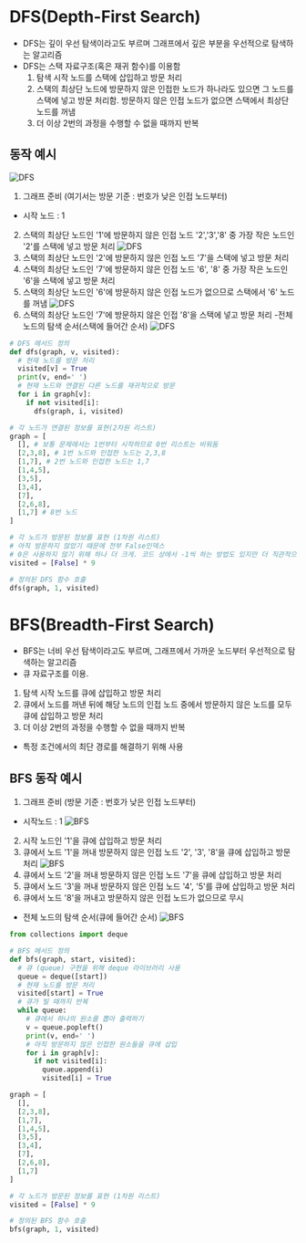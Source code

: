 # DFS(Depth-First Search)
- DFS는 깊이 우선 탐색이라고도 부르며 그래프에서 깊은 부분을 우선적으로 탐색하는 알고리즘
- DFS는 스택 자료구조(혹은 재귀 함수)를 이용함
  1. 탐색 시작 노드를 스택에 삽입하고 방문 처리
  2. 스택의 최상단 노드에 방문하지 않은 인접한 노드가 하나라도 있으면 그 노드를 스택에 넣고 방문 처리함. 방문하지 않은 인접 노드가 없으면 스택에서 최상단 노드를 꺼냄
  3. 더 이상 2번의 과정을 수행할 수 없을 때까지 반복

## 동작 예시
![DFS](DFS_BFS.assets/DFS.PNG)
1. 그래프 준비 (여기서는 방문 기준 : 번호가 낮은 인접 노드부터)
  - 시작 노드 : 1
2. 스택의 최상단 노드인 '1'에 방문하지 않은 인접 노드 '2','3','8' 중 가장 작은 노드인 '2'를 스택에 넣고 방문 처리
![DFS](DFS_BFS.assets/DFS_2.PNG)
3. 스택의 최상단 노드인 '2'에 방문하지 않은 인접 노드 '7'을 스택에 넣고 방문 처리
4. 스택의 최상단 노드인 '7'에 방문하지 않은 인접 노드 '6', '8' 중 가장 작은 노드인 '6'을 스택에 넣고 방문 처리
5. 스택의 최상단 노드인 '6'에 방문하지 않은 인접 노드가 없으므로 스택에서 '6' 노드를 꺼냄
![DFS](DFS_BFS.assets/DFS_3.PNG)
6. 스택의 최상단 노드인 '7'에 방문하지 않은 인접 '8'을 스택에 넣고 방문 처리
-전체 노드의 탐색 순서(스택에 들어간 순서)
![DFS](DFS_BFS.assets/DFS_4.PNG)

```python
# DFS 메서드 정의
def dfs(graph, v, visited):
  # 현재 노드를 방문 처리
  visited[v] = True
  print(v, end=' ')
  # 현재 노드와 연결된 다른 노드를 재귀적으로 방문
  for i in graph[v]:
    if not visited[i]:
      dfs(graph, i, visited)

# 각 노드가 연결된 정보를 표현(2차원 리스트)
graph = [
  [], # 보통 문제에서는 1번부터 시작하므로 0번 리스트는 비워둠
  [2,3,8], # 1번 노드와 인접한 노드는 2,3,8
  [1,7], # 2번 노드와 인접한 노드는 1,7
  [1,4,5],
  [3,5],
  [3,4],
  [7],
  [2,6,8],
  [1,7] # 8번 노드
]

# 각 노드가 방문된 정보를 표현 (1차원 리스트)
# 아직 방문하지 않았기 때문에 전부 False인덱스 
# 0은 사용하지 않기 위해 하나 더 크게. 코드 상에서 -1씩 하는 방법도 있지만 더 직관적으로 하는 방법
visited = [False] * 9 

# 정의된 DFS 함수 호출
dfs(graph, 1, visited)
```

# BFS(Breadth-First Search)
- BFS는 너비 우선 탐색이라고도 부르며, 그래프에서 가까운 노드부터 우선적으로 탐색하는 알고리즘
- 큐 자료구조를 이용.
1. 탐색 시작 노드를 큐에 삽입하고 방문 처리
2. 큐에서 노드를 꺼낸 뒤에 해당 노드의 인접 노드 중에서 방문하지 않은 노드를 모두 큐에 삽입하고 방문 처리
3. 더 이상 2번의 과정을 수행할 수 없을 때까지 반복
- 특정 조건에서의 최단 경로를 해결하기 위해 사용

## BFS 동작 예시
1. 그래프 준비 (방문 기준 : 번호가 낮은 인접 노드부터)
- 시작노드 : 1
![BFS](DFS_BFS.assets/BFS.PNG)
2. 시작 노드인 '1'을 큐에 삽입하고 방문 처리
3. 큐에서 노드 '1'을 꺼내 방문하지 않은 인접 노드 '2', '3', '8'을 큐에 삽입하고 방문 처리
![BFS](DFS_BFS.assets/BFS_2.PNG)
4. 큐에서 노드 '2'을 꺼내 방문하지 않은 인접 노드 '7'을 큐에 삽입하고 방문 처리
5. 큐에서 노드 '3'을 꺼내 방문하지 않은 인접 노드 '4', '5'를 큐에 삽입하고 방문 처리
6. 큐에서 노드 '8'을 꺼내고 방문하지 않은 인접 노드가 없으므로 무시
- 전체 노드의 탐색 순서(큐에 들어간 순서)
![BFS](DFS_BFS.assets/BFS_3.PNG)

```python
from collections import deque

# BFS 메서드 정의
def bfs(graph, start, visited):
  # 큐 (queue) 구현을 위해 deque 라이브러리 사용
  queue = deque([start])
  # 현재 노드를 방문 처리
  visited[start] = True
  # 큐가 빌 때까지 반복
  while queue:
    # 큐에서 하나의 원소를 뽑아 출력하기
    v = queue.popleft()
    print(v, end=' ')
    # 아직 방문하지 않은 인접한 원소들을 큐에 삽입
    for i in graph[v]:
      if not visited[i]:
        queue.append(i)
        visited[i] = True

graph = [
  [], 
  [2,3,8],
  [1,7],
  [1,4,5],
  [3,5],
  [3,4],
  [7],
  [2,6,8],
  [1,7]
]

# 각 노드가 방문된 정보를 표현 (1차원 리스트)
visited = [False] * 9 

# 정의된 BFS 함수 호출
bfs(graph, 1, visited)

```